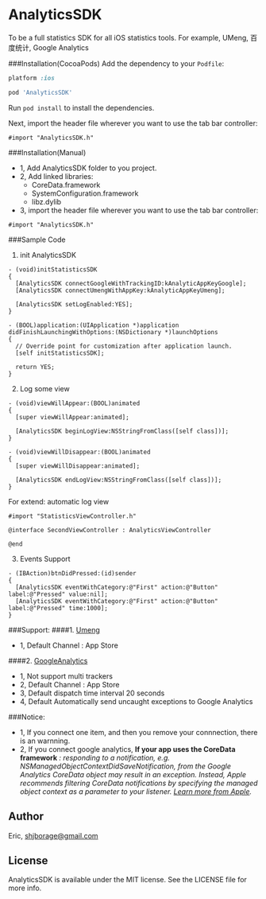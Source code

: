 AnalyticsSDK
=============

To be a full statistics SDK for all iOS statistics tools. For example, UMeng, 百度统计,  Google Analytics

###Installation(CocoaPods)
Add the dependency to your `Podfile`:

```ruby
platform :ios

pod 'AnalyticsSDK'
```

Run `pod install` to install the dependencies.

Next, import the header file wherever you want to use the tab bar controller:

```objc
#import "AnalyticsSDK.h"
```

###Installation(Manual)

*	1, Add AnalyticsSDK folder to you project.
*	2, Add linked libraries:
	*	CoreData.framework
	*	SystemConfiguration.framework
	*	libz.dylib
*	3, import the header file wherever you want to use the tab bar controller:

```objc
#import "AnalyticsSDK.h"
```

###Sample Code


1. init AnalyticsSDK

```objc
- (void)initStatisticsSDK
{
  [AnalyticsSDK connectGoogleWithTrackingID:kAnalyticAppKeyGoogle];
  [AnalyticsSDK connectUmengWithAppKey:kAnalyticAppKeyUmeng];
  
  [AnalyticsSDK setLogEnabled:YES];
}

- (BOOL)application:(UIApplication *)application didFinishLaunchingWithOptions:(NSDictionary *)launchOptions
{
  // Override point for customization after application launch.
  [self initStatisticsSDK];
  
  return YES;
}
```

2. Log some view

```objc
- (void)viewWillAppear:(BOOL)animated
{
  [super viewWillAppear:animated];
  
  [AnalyticsSDK beginLogView:NSStringFromClass([self class])];
}

- (void)viewWillDisappear:(BOOL)animated
{
  [super viewWillDisappear:animated];
  
  [AnalyticsSDK endLogView:NSStringFromClass([self class])];
}
```

For extend: automatic log view

```objc
#import "StatisticsViewController.h"

@interface SecondViewController : AnalyticsViewController

@end
```

3. Events Support

```objc
- (IBAction)btnDidPressed:(id)sender
{
  [AnalyticsSDK eventWithCategory:@"First" action:@"Button" label:@"Pressed" value:nil];
  [AnalyticsSDK eventWithCategory:@"First" action:@"Button" label:@"Pressed" time:1000];
}
```

###Support:
####1. [Umeng](http://dev.umeng.com/analytics/ios/ )

*	1, Default Channel : App Store
 
####2. [GoogleAnalytics](http://developers.google.com/analytics/devguides/collection/ios/v3/ )

*	1, Not support multi trackers
*	2, Default Channel : App Store
*	3, Default dispatch time interval 20 seconds
*	4, Default Automatically send uncaught exceptions to Google Analytics
 
###Notice:

*	1, If you connect one item, and then you remove your connnection, there is an warnning.
*	2, If you connect google analytics, **If your app uses the CoreData framework** *: responding to a notification, e.g. NSManagedObjectContextDidSaveNotification, from the Google Analytics CoreData object may result in an exception. Instead, Apple recommends filtering CoreData notifications by specifying the managed object context as a parameter to your listener. [Learn more from Apple](https://developer.apple.com/library/mac/#documentation/Cocoa/Reference/CoreDataFramework/Classes/NSManagedObjectContext_Class/NSManagedObjectContext.html).*


## Author

Eric, shjborage@gmail.com

## License

AnalyticsSDK is available under the MIT license. See the LICENSE file for more info.

